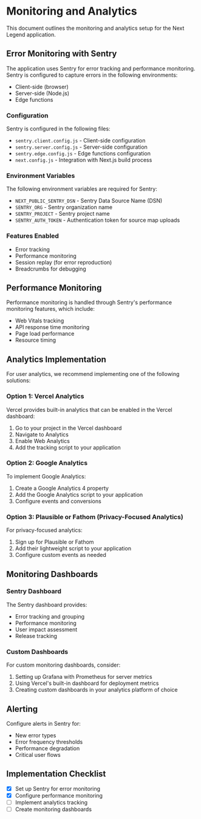 # Monitoring and Analytics

This document outlines the monitoring and analytics setup for the Next Legend application.

## Error Monitoring with Sentry

The application uses Sentry for error tracking and performance monitoring. Sentry is configured to capture errors in the following environments:

- Client-side (browser)
- Server-side (Node.js)
- Edge functions

### Configuration

Sentry is configured in the following files:

- `sentry.client.config.js` - Client-side configuration
- `sentry.server.config.js` - Server-side configuration
- `sentry.edge.config.js` - Edge functions configuration
- `next.config.js` - Integration with Next.js build process

### Environment Variables

The following environment variables are required for Sentry:

- `NEXT_PUBLIC_SENTRY_DSN` - Sentry Data Source Name (DSN)
- `SENTRY_ORG` - Sentry organization name
- `SENTRY_PROJECT` - Sentry project name
- `SENTRY_AUTH_TOKEN` - Authentication token for source map uploads

### Features Enabled

- Error tracking
- Performance monitoring
- Session replay (for error reproduction)
- Breadcrumbs for debugging

## Performance Monitoring

Performance monitoring is handled through Sentry's performance monitoring features, which include:

- Web Vitals tracking
- API response time monitoring
- Page load performance
- Resource timing

## Analytics Implementation

For user analytics, we recommend implementing one of the following solutions:

### Option 1: Vercel Analytics

Vercel provides built-in analytics that can be enabled in the Vercel dashboard:

1. Go to your project in the Vercel dashboard
2. Navigate to Analytics
3. Enable Web Analytics
4. Add the tracking script to your application

### Option 2: Google Analytics

To implement Google Analytics:

1. Create a Google Analytics 4 property
2. Add the Google Analytics script to your application
3. Configure events and conversions

### Option 3: Plausible or Fathom (Privacy-Focused Analytics)

For privacy-focused analytics:

1. Sign up for Plausible or Fathom
2. Add their lightweight script to your application
3. Configure custom events as needed

## Monitoring Dashboards

### Sentry Dashboard

The Sentry dashboard provides:

- Error tracking and grouping
- Performance monitoring
- User impact assessment
- Release tracking

### Custom Dashboards

For custom monitoring dashboards, consider:

1. Setting up Grafana with Prometheus for server metrics
2. Using Vercel's built-in dashboard for deployment metrics
3. Creating custom dashboards in your analytics platform of choice

## Alerting

Configure alerts in Sentry for:

- New error types
- Error frequency thresholds
- Performance degradation
- Critical user flows

## Implementation Checklist

- [x] Set up Sentry for error monitoring
- [x] Configure performance monitoring
- [ ] Implement analytics tracking
- [ ] Create monitoring dashboards 